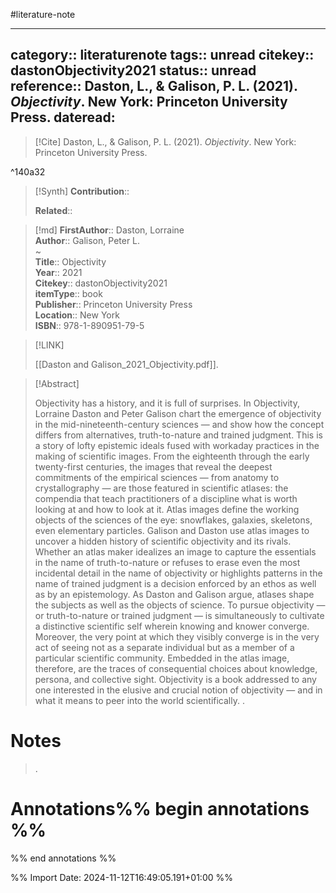 #literature-note 

---
category:: literaturenote
tags:: unread
citekey:: dastonObjectivity2021
status:: unread
reference:: Daston, L., & Galison, P. L. (2021). _Objectivity_. New York: Princeton University Press.
dateread:
---

> [!Cite]
> Daston, L., & Galison, P. L. (2021). _Objectivity_. New York: Princeton University Press.

^140a32

>[!Synth]
>**Contribution**:: 
>
>**Related**:: 
>

>[!md]
> **FirstAuthor**:: Daston, Lorraine  
> **Author**:: Galison, Peter L.  
~    
> **Title**:: Objectivity  
> **Year**:: 2021   
> **Citekey**:: dastonObjectivity2021  
> **itemType**:: book  
> **Publisher**:: Princeton University Press  
> **Location**:: New York  
> **ISBN**:: 978-1-890951-79-5    

> [!LINK] 
>
> [[Daston and Galison_2021_Objectivity.pdf]].

> [!Abstract]
>
> Objectivity has a history, and it is full of surprises. In Objectivity, Lorraine Daston and Peter Galison chart the emergence of objectivity in the mid-nineteenth-century sciences — and show how the concept differs from alternatives, truth-to-nature and trained judgment. This is a story of lofty epistemic ideals fused with workaday practices in the making of scientific images.
From the eighteenth through the early twenty-first centuries, the images that reveal the deepest commitments of the empirical sciences — from anatomy to crystallography — are those featured in scientific atlases: the compendia that teach practitioners of a discipline what is worth looking at and how to look at it. Atlas images define the working objects of the sciences of the eye: snowflakes, galaxies, skeletons, even elementary particles.
Galison and Daston use atlas images to uncover a hidden history of scientific objectivity and its rivals. Whether an atlas maker idealizes an image to capture the essentials in the name of truth-to-nature or refuses to erase even the most incidental detail in the name of objectivity or highlights patterns in the name of trained judgment is a decision enforced by an ethos as well as by an epistemology.
As Daston and Galison argue, atlases shape the subjects as well as the objects of science. To pursue objectivity — or truth-to-nature or trained judgment — is simultaneously to cultivate a distinctive scientific self wherein knowing and knower converge. Moreover, the very point at which they visibly converge is in the very act of seeing not as a separate individual but as a member of a particular scientific community. Embedded in the atlas image, therefore, are the traces of consequential choices about knowledge, persona, and collective sight. Objectivity is a book addressed to any one interested in the elusive and crucial notion of objectivity — and in what it means to peer into the world scientifically.
>.
> 
# Notes
>.


# Annotations%% begin annotations %%


%% end annotations %%

%% Import Date: 2024-11-12T16:49:05.191+01:00 %%
